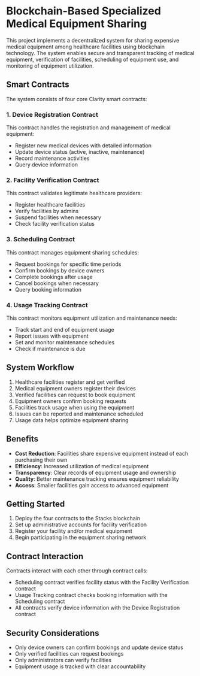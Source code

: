 # Blockchain-Based Specialized Medical Equipment Sharing

This project implements a decentralized system for sharing expensive medical equipment among healthcare facilities using blockchain technology. The system enables secure and transparent tracking of medical equipment, verification of facilities, scheduling of equipment use, and monitoring of equipment utilization.

## Smart Contracts

The system consists of four core Clarity smart contracts:

### 1. Device Registration Contract

This contract handles the registration and management of medical equipment:

- Register new medical devices with detailed information
- Update device status (active, inactive, maintenance)
- Record maintenance activities
- Query device information

### 2. Facility Verification Contract

This contract validates legitimate healthcare providers:

- Register healthcare facilities
- Verify facilities by admins
- Suspend facilities when necessary
- Check facility verification status

### 3. Scheduling Contract

This contract manages equipment sharing schedules:

- Request bookings for specific time periods
- Confirm bookings by device owners
- Complete bookings after usage
- Cancel bookings when necessary
- Query booking information

### 4. Usage Tracking Contract

This contract monitors equipment utilization and maintenance needs:

- Track start and end of equipment usage
- Report issues with equipment
- Set and monitor maintenance schedules
- Check if maintenance is due

## System Workflow

1. Healthcare facilities register and get verified
2. Medical equipment owners register their devices
3. Verified facilities can request to book equipment
4. Equipment owners confirm booking requests
5. Facilities track usage when using the equipment
6. Issues can be reported and maintenance scheduled
7. Usage data helps optimize equipment sharing

## Benefits

- **Cost Reduction**: Facilities share expensive equipment instead of each purchasing their own
- **Efficiency**: Increased utilization of medical equipment
- **Transparency**: Clear records of equipment usage and ownership
- **Quality**: Better maintenance tracking ensures equipment reliability
- **Access**: Smaller facilities gain access to advanced equipment

## Getting Started

1. Deploy the four contracts to the Stacks blockchain
2. Set up administrative accounts for facility verification
3. Register your facility and/or medical equipment
4. Begin participating in the equipment sharing network

## Contract Interaction

Contracts interact with each other through contract calls:
- Scheduling contract verifies facility status with the Facility Verification contract
- Usage Tracking contract checks booking information with the Scheduling contract
- All contracts verify device information with the Device Registration contract

## Security Considerations

- Only device owners can confirm bookings and update device status
- Only verified facilities can request bookings
- Only administrators can verify facilities
- Equipment usage is tracked with clear accountability
